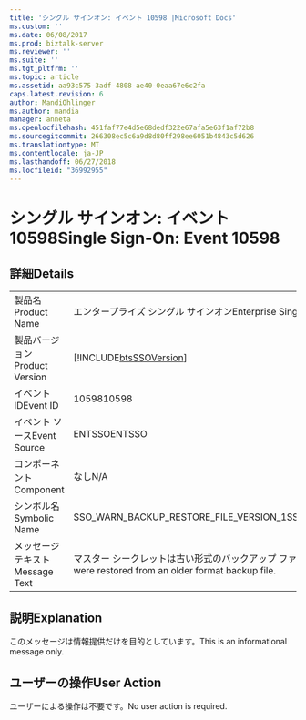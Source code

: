 ```yaml
---
title: 'シングル サインオン: イベント 10598 |Microsoft Docs'
ms.custom: ''
ms.date: 06/08/2017
ms.prod: biztalk-server
ms.reviewer: ''
ms.suite: ''
ms.tgt_pltfrm: ''
ms.topic: article
ms.assetid: aa93c575-3adf-4808-ae40-0eaa67e6c2fa
caps.latest.revision: 6
author: MandiOhlinger
ms.author: mandia
manager: anneta
ms.openlocfilehash: 451faf77e4d5e68dedf322e67afa5e63f1af72b8
ms.sourcegitcommit: 266308ec5c6a9d8d80ff298ee6051b4843c5d626
ms.translationtype: MT
ms.contentlocale: ja-JP
ms.lasthandoff: 06/27/2018
ms.locfileid: "36992955"
---
```

# <a name="single-sign-on-event-10598"></a><span data-ttu-id="194d3-102">シングル サインオン: イベント 10598</span><span class="sxs-lookup"><span data-stu-id="194d3-102">Single Sign-On: Event 10598</span></span>
## <a name="details"></a><span data-ttu-id="194d3-103">詳細</span><span class="sxs-lookup"><span data-stu-id="194d3-103">Details</span></span>  
  
|                 |                                                                    |
|-----------------|--------------------------------------------------------------------|
|  <span data-ttu-id="194d3-104">製品名</span><span class="sxs-lookup"><span data-stu-id="194d3-104">Product Name</span></span>   |                     <span data-ttu-id="194d3-105">エンタープライズ シングル サインオン</span><span class="sxs-lookup"><span data-stu-id="194d3-105">Enterprise Single Sign-On</span></span>                      |
| <span data-ttu-id="194d3-106">製品バージョン</span><span class="sxs-lookup"><span data-stu-id="194d3-106">Product Version</span></span> |     [!INCLUDE[btsSSOVersion](../includes/btsssoversion-md.md)]     |
|    <span data-ttu-id="194d3-107">イベント ID</span><span class="sxs-lookup"><span data-stu-id="194d3-107">Event ID</span></span>     |                               <span data-ttu-id="194d3-108">10598</span><span class="sxs-lookup"><span data-stu-id="194d3-108">10598</span></span>                                |
|  <span data-ttu-id="194d3-109">イベント ソース</span><span class="sxs-lookup"><span data-stu-id="194d3-109">Event Source</span></span>   |                               <span data-ttu-id="194d3-110">ENTSSO</span><span class="sxs-lookup"><span data-stu-id="194d3-110">ENTSSO</span></span>                               |
|    <span data-ttu-id="194d3-111">コンポーネント</span><span class="sxs-lookup"><span data-stu-id="194d3-111">Component</span></span>    |                                <span data-ttu-id="194d3-112">なし</span><span class="sxs-lookup"><span data-stu-id="194d3-112">N/A</span></span>                                 |
|  <span data-ttu-id="194d3-113">シンボル名</span><span class="sxs-lookup"><span data-stu-id="194d3-113">Symbolic Name</span></span>  |               <span data-ttu-id="194d3-114">SSO_WARN_BACKUP_RESTORE_FILE_VERSION_1</span><span class="sxs-lookup"><span data-stu-id="194d3-114">SSO_WARN_BACKUP_RESTORE_FILE_VERSION_1</span></span>               |
|  <span data-ttu-id="194d3-115">メッセージ テキスト</span><span class="sxs-lookup"><span data-stu-id="194d3-115">Message Text</span></span>   | <span data-ttu-id="194d3-116">マスター シークレットは古い形式のバックアップ ファイルから復元されました。</span><span class="sxs-lookup"><span data-stu-id="194d3-116">The master secrets were restored from an older format backup file.</span></span> |
  
## <a name="explanation"></a><span data-ttu-id="194d3-117">説明</span><span class="sxs-lookup"><span data-stu-id="194d3-117">Explanation</span></span>  
 <span data-ttu-id="194d3-118">このメッセージは情報提供だけを目的としています。</span><span class="sxs-lookup"><span data-stu-id="194d3-118">This is an informational message only.</span></span>  
  
## <a name="user-action"></a><span data-ttu-id="194d3-119">ユーザーの操作</span><span class="sxs-lookup"><span data-stu-id="194d3-119">User Action</span></span>  
 <span data-ttu-id="194d3-120">ユーザーによる操作は不要です。</span><span class="sxs-lookup"><span data-stu-id="194d3-120">No user action is required.</span></span>